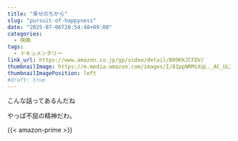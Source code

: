 ```yaml
---
title: "幸せのちから"
slug: "pursuit-of-happyness"
date: "2025-07-06T20:54:48+09:00"
categories:
  - 映画
tags:
  - ドキュメンタリー
link_url: https://www.amazon.co.jp/gp/video/detail/B09KKJCFDV/
thumbnailImage: https://m.media-amazon.com/images/I/81ppNRMiXqL._AC_UL320_.jpg
thumbnailImagePosition: left
#draft: true
---
```

こんな話ってあるんだね
<!--more-->
やっぱ不屈の精神だわ。

{{< amazon-prime >}}
